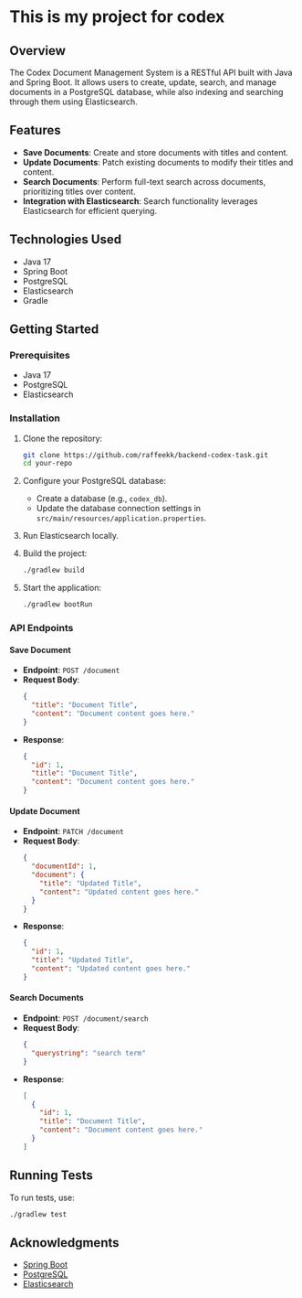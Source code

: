 # This is my project for codex 

## Overview

The Codex Document Management System is a RESTful API built with Java and Spring Boot. It allows users to create, update, search, and manage documents in a PostgreSQL database, while also indexing and searching through them using Elasticsearch.

## Features

- **Save Documents**: Create and store documents with titles and content.
- **Update Documents**: Patch existing documents to modify their titles and content.
- **Search Documents**: Perform full-text search across documents, prioritizing titles over content.
- **Integration with Elasticsearch**: Search functionality leverages Elasticsearch for efficient querying.

## Technologies Used

- Java 17
- Spring Boot
- PostgreSQL
- Elasticsearch
- Gradle

## Getting Started

### Prerequisites

- Java 17
- PostgreSQL
- Elasticsearch

### Installation

1. Clone the repository:
   ```bash
   git clone https://github.com/raffeekk/backend-codex-task.git
   cd your-repo
   ```

2. Configure your PostgreSQL database:
   - Create a database (e.g., `codex_db`).
   - Update the database connection settings in `src/main/resources/application.properties`.

3. Run Elasticsearch locally.

4. Build the project:
   ```bash
   ./gradlew build
   ```

5. Start the application:
   ```bash
   ./gradlew bootRun
   ```

### API Endpoints

#### Save Document

- **Endpoint**: `POST /document`
- **Request Body**:
  ```json
  {
    "title": "Document Title",
    "content": "Document content goes here."
  }
  ```
- **Response**:
  ```json
  {
    "id": 1,
    "title": "Document Title",
    "content": "Document content goes here."
  }
  ```

#### Update Document

- **Endpoint**: `PATCH /document`
- **Request Body**:
  ```json
  {
    "documentId": 1,
    "document": {
      "title": "Updated Title",
      "content": "Updated content goes here."
    }
  }
  ```
- **Response**:
  ```json
  {
    "id": 1,
    "title": "Updated Title",
    "content": "Updated content goes here."
  }
  ```

#### Search Documents

- **Endpoint**: `POST /document/search`
- **Request Body**:
  ```json
  {
    "querystring": "search term"
  }
  ```
- **Response**:
  ```json
  [
    {
      "id": 1,
      "title": "Document Title",
      "content": "Document content goes here."
    }
  ]
  ```

## Running Tests

To run tests, use:
```bash
./gradlew test
```

## Acknowledgments

- [Spring Boot](https://spring.io/projects/spring-boot)
- [PostgreSQL](https://www.postgresql.org/)
- [Elasticsearch](https://www.elastic.co/elasticsearch/)
